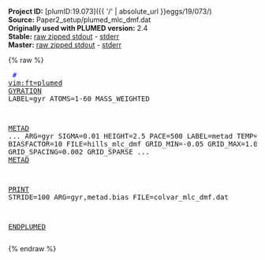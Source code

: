 **Project ID:** [plumID:19.073]({{ '/' | absolute_url }}eggs/19/073/)  
**Source:** Paper2_setup/plumed_mlc_dmf.dat  
**Originally used with PLUMED version:** 2.4  
**Stable:** [raw zipped stdout](plumed_mlc_dmf.dat.plumed.stdout.txt.zip) - [stderr](plumed_mlc_dmf.dat.plumed.stderr)  
**Master:** [raw zipped stdout](plumed_mlc_dmf.dat.plumed_master.stdout.txt.zip) - [stderr](plumed_mlc_dmf.dat.plumed_master.stderr)  

{% raw %}<pre>
<span style="color:blue"># <a href="https://plumed.github.io/doc-master/user-doc/html/_vim_syntax.html">vim:ft=plumed</a></span>
<a href="https://plumed.github.io/doc-master/user-doc/html/_g_y_r_a_t_i_o_n.html">GYRATION</a> LABEL=gyr ATOMS=1-60 MASS_WEIGHTED

<a href="https://plumed.github.io/doc-master/user-doc/html/_m_e_t_a_d.html">METAD</a> ...
ARG=gyr SIGMA=0.01 HEIGHT=2.5 PACE=500
LABEL=metad TEMP=298 BIASFACTOR=10 FILE=hills_mlc_dmf
GRID_MIN=-0.05 GRID_MAX=1.0 GRID_SPACING=0.002 GRID_SPARSE
... <a href="https://plumed.github.io/doc-master/user-doc/html/_m_e_t_a_d.html">METAD</a>

<a href="https://plumed.github.io/doc-master/user-doc/html/_p_r_i_n_t.html">PRINT</a> STRIDE=100 ARG=gyr,metad.bias FILE=colvar_mlc_dmf.dat

<a href="https://plumed.github.io/doc-master/user-doc/html/_e_n_d_p_l_u_m_e_d.html">ENDPLUMED</a>
</pre>{% endraw %}
